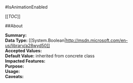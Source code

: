 #IsAnimationEnabled

[[_TOC_]]

##About

**Summary:**   
**Data Type:** [[System.Boolean|http://msdn.microsoft.com/en-us/library/a28wyd50]]  
**Accepted Values:**   
**Default Value:** inherited from concrete class  
**Impacted Features:**   
**Purpose:**   
**Usage:**   
**Caveats:**   

